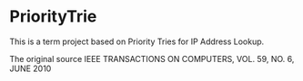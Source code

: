 PriorityTrie
============

This is a term project based on Priority Tries for IP Address Lookup.

The original source IEEE TRANSACTIONS ON COMPUTERS, VOL. 59, NO. 6, JUNE 2010  
